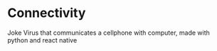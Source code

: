 # Connectivity
Joke Virus that communicates a cellphone with computer, made with python and react native
